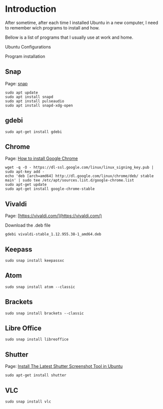 
# Introduction

After sometime, after each time I installed Ubuntu in a new computer, I need to remember wich programs to install and how.

Bellow is a list of programs that I usually use at work and home.

Ubuntu Configurations


Program installation

## Snap

Page: [snap](https://docs.snapcraft.io/core/install-ubuntu)

```
sudo apt update
sudo apt install snapd
sudo apt install pulseaudio
sudo apt install snapd-xdg-open
```

## gdebi

```
sudo apt-get install gdebi
```

## Chrome

Page: [How to install Google Chrome](https://askubuntu.com/questions/510056/how-to-install-google-chrome)

```
wget -q -O - https://dl-ssl.google.com/linux/linux_signing_key.pub | sudo apt-key add -
echo 'deb [arch=amd64] http://dl.google.com/linux/chrome/deb/ stable main' | sudo tee /etc/apt/sources.list.d/google-chrome.list
sudo apt-get update
sudo apt-get install google-chrome-stable
```

## Vivaldi

Page: [https://vivaldi.com/](https://vivaldi.com/)

Download the .deb file
```
gdebi vivaldi-stable_1.12.955.38-1_amd64.deb
```

## Keepass

```
sudo snap install keepassxc
```

## Atom

```
sudo snap install atom --classic
```

## Brackets

```
sudo snap install brackets --classic
```

## Libre Office

```
sudo snap install libreoffice
```

## Shutter
Page: [Install The Latest Shutter Screenshot Tool in Ubuntu](http://tipsonubuntu.com/2015/04/13/install-the-latest-shutter-screenshot-tool-in-ubuntu)

```
sudo apt-get install shutter
```

## VLC

```
sudo snap install vlc
```
